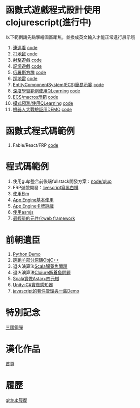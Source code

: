 # 函數式遊戲程式設計使用clojurescript(進行中)
以下範例請先點擊繪圖區距焦，並換成英文輸入才能正常進行展示哦
1. [連連看](https://hanyu1983.github.io/HanWork/www/funcgame/t1.html) [code](funcgame/g1/src/app/t1/main.cljs)
1. [打地鼠](https://hanyu1983.github.io/HanWork/www/funcgame/t2.html) [code](funcgame/g1/src/app/t2/main.cljs)
1. [射擊遊戲](https://hanyu1983.github.io/HanWork/www/funcgame/t3.html) [code](funcgame/g1/src/app/t3/main.cljs)
1. [記憶遊戲](https://hanyu1983.github.io/HanWork/www/funcgame/t4.html) [code](funcgame/g1/src/app/t4/main.cljs)
1. [俄羅斯方塊](https://hanyu1983.github.io/HanWork/www/funcgame/t5.html) [code](funcgame/g1/src/app/t5/main.cljs)
1. [踩地雷](https://hanyu1983.github.io/HanWork/www/funcgame/t6.html) [code](funcgame/g1/src/app/t6/main.cljs)
1. [EntityComponentSystem(ECS)簡易示範](https://hanyu1983.github.io/HanWork/www/funcgame/t7.html) [code](funcgame/g1/src/app/t7/main.cljs)
1. [深度學習範例使用QLearning](https://hanyu1983.github.io/HanWork/www/funcgame/app2.html) [code](funcgame/g1/src/app2/)
1. [ECS/macros示範](https://hanyu1983.github.io/HanWork/www/funcgame/app3.html) [code](funcgame/g1/src/app3/)
1. [模式預測/使用QLearning](https://hanyu1983.github.io/HanWork/www/funcgame/t9.html) [code](funcgame/g1/src/app/t9/main.cljs)
1. [機器人大戰驗証用DEMO](https://hanyu1983.github.io/HanWork/www/robot/index.html) [code](https://github.com/HanYu1983/Niba/tree/master/dev/Robot)

# 函數式程式碼範例
1. Fable/React/FRP [code](funcgame/g2/app1/)


# 程式碼範例
1. 使用gulp整合前後端fullstack開發方案：[node/glup](dev/node/)
1. FRP遊戲開發：[livescript寫黑白棋](dev/node/src/web/bw.ls)
1. [使用Elm](elm/)
1. [App Engine基本使用](appengine/)
1. [App Engine卡牌遊戲](appengine/goapp/src/tur/cardgame/)
1. [使用asmjs](asmjs/)
1. [最輕量的元件化web framework](docs/www/purlJsFramework/)

# 前朝遺臣
1. [Python Demo](old/pythongamedemo/)
1. [跑跑羊部分原碼ObjC++](old/SheepRunRun/)
1. 退火演算法[Scala解養魚問題](old/houseq.scala)
1. 退火演算法[Clojure解養魚問題](old/houseq.clj)
1. [Scala實做Astar+四元樹](old/scalaAstar)
1. [Unity-C#實做感知器](old/csPerceptron)
1. [javascript的套件管理與一些Demo](old/htmlDemo)

# 特別記念
[三國鋼彈](spec/)

# 漢化作品
[首頁](translate/)

# 履歷
[github履歷](resume/)
